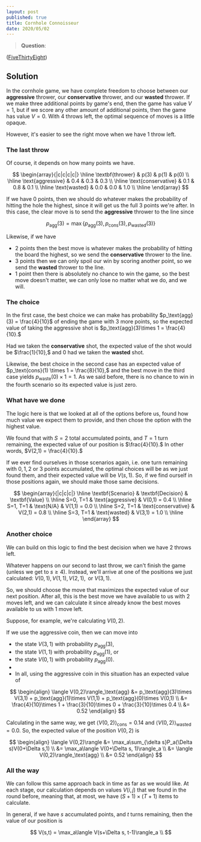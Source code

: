 ```yaml
---
layout: post
published: true
title: Cornhole Connoisseur
date: 2020/05/02
---
```


>**Question**: 

<!--more-->

([FiveThirtyEight](URL))

## Solution

In the cornhole game, we have complete freedom to choose between our **aggressive** thrower, our **conservative** thrower, and our **wasted** thrower. If we make three additional points by game's end, then the game has value $V = 1,$ but if we score any other amount of additional points, then the game has value $V = 0.$ With $4$ throws left, the optimal sequence of moves is a little opaque. 

However, it's easier to see the right move when we have $1$ throw left. 

### The last throw

Of course, it depends on how many points we have. 

$$
\begin{array}{|c|c|c|c|} \hline
\textbf{thrower} & p(3) & p(1) & p(0) \\ \hline
\text{aggressive} & 0.4 & 0.3 & 0.3 \\ \hline
\text{conservative} & 0.1 & 0.8 & 0.1 \\ \hline
\text{wasted} & 0.0 & 0.0 & 1.0 \\ \hline
\end{array}
$$

If we have $0$ points, then we should do whatever makes the probability of hitting the hole the highest, since it will get us the full $3$ points we're after. In this case, the clear move is to send the **aggressive** thrower to the line since 

$$
p_\text{agg}(3) = \max\{p_\text{agg}(3),\, p_\text{cons}(3),\, p_\text{wasted}(3)\}
$$

Likewise, if we have

- $2$ points then the best move is whatever makes the probability of hitting the board the highest, so we send the **conservative** thrower to the line.
- $3$ points then we can only spoil our win by scoring another point, so we send the **wasted** thrower to the line.
- $1$ point then there is absolutely no chance to win the game, so the best move doesn't matter, we can only lose no matter what we do, and we will.

### The choice

In the first case, the best choice we can make has probability $p_\text{agg}(3) = \frac{4}{10}$ of ending the game with $3$ more points, so the expected value of taking the aggressive shot is $p_\text{agg}(3)\times 1 = \frac{4}{10}.$ 

Had we taken the **conservative** shot, the expected value of the shot would be $\frac{1}{10},$ and $0$ had we taken the **wasted** shot.

Likewise, the best choice in the second case has an expected value of $p_\text{cons}(1) \times 1 = \frac{8}{10},$ and the best move in the third case yields $p_\text{waste}(0) \times 1 = 1.$ As we said before, there is no chance to win in the fourth scenario so its expected value is just zero.

### What have we done

The logic here is that we looked at all of the options before us, found how much value we expect them to provide, and then chose the option with the highest value. 

We found that with $S = 2$ total accumulated points, and $T = 1$ turn remaining, the expected value of our position is $\frac{4}{10}.$ In other words, $V(2,1) = \frac{4}{10}.$ 

If we ever find ourselves in those scenarios again, i.e. one turn remaining with $0, 1, 2$ or $3$ points accumulated, the optimal choices will be as we just found them, and their expected value will be $V(s,1)$. So, if we find ourself in those positions again, we should make those same decisions. 

$$
\begin{array}{|c|c|c|} \hline
\textbf{Scenario} & \textbf{Decision} & \textbf{Value} \\ \hline
S=0, T=1 & \text{aggressive} & V(0,1) = 0.4 \\ \hline
S=1, T=1 & \text{N/A} & V(1,1) = 0.0 \\ \hline
S=2, T=1 & \text{conservative} & V(2,1) = 0.8 \\ \hline
S=3, T=1 & \text{wasted} & V(3,1) = 1.0 \\ \hline
\end{array}
$$

### Another choice

We can build on this logic to find the best decision when we have $2$ throws left.

Whatever happens on our second to last throw, we can't finish the game (unless we get to $s \geq 4$). Instead, we'll arrive at one of the positions we just calculated: $V(0,1),\, V(1,1),\, V(2,1),\,$ or $V(3,1).$ 

So, we should choose the move that maximizes the expected value of our next position. After all, this is the best move we have available to us with $2$ moves left, and we can calculate it since already know the best moves available to us with $1$ move left. 

Suppose, for example, we're calculating $V(0,2).$ 

If we use the aggressive coin, then we can move into 

- the state $V(3,1)$ with probability $p_\text{agg}(3),$ 
- the state $V(1,1)$ with probability $p_\text{agg}(1),$ or 
- the state $V(0,1)$ with probability $p_\text{agg}(0).$ 
- 
- In all, using the aggressive coin in this situation has an expected value of 

$$
\begin{align}
\langle V(0,2)\rangle_\text{agg} &= p_\text{agg}(3)\times V(3,1) + p_\text{agg}(1)\times V(1,1) + p_\text{agg}(0)\times V(0,1) \\
&= \frac{4}{10}\times 1 + \frac{3}{10}\times 0 + \frac{3}{10}\times 0.4 \\
&= 0.52
\end{align}
$$

Calculating in the same way, we get $\langle V(0,2)\rangle_\text{cons} = 0.14$ and $\langle V(0,2)\rangle_\text{wasted} = 0.0.$ So, the expected value of the position $V(0,2)$ is

$$
\begin{align}
\langle V(0,2)\rangle &= \max_a\sum_{\delta s}P_a(\Delta s)V(0+\Delta s,1) \\
&= \max_a\langle V(0+\Delta s, 1)\rangle_a \\
&= \langle V(0,2)\rangle_\text{agg} \\
&= 0.52
\end{align}
$$

### All the way

We can follow this same approach back in time as far as we would like. At each stage, our calculation depends on values $V(i,j)$ that we found in the round before, meaning that, at most, we have $(S+1)\times(T+1)$ items to calculate.

In general, if we have $s$ accumulated points, and $t$ turns remaining, then the value of our position is 

$$
V(s,t) = \max_a\langle V(s+\Delta s, t-1)\rangle_a \\
$$

<br>
